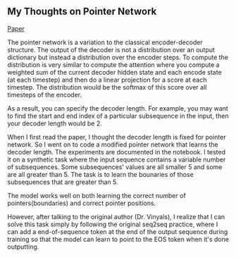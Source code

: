 ## My Thoughts on Pointer Network

[Paper](https://arxiv.org/pdf/1506.03134.pdf)

The pointer network is a variation to the classical encoder-decoder structure.
The output of the decoder is not a distribution over an output dictionary but instead a distribution over the encoder steps. To compute the distribution is very similar to compute the attention where you compute a weighted sum of the current decoder hidden state and each encode state (at each timestep) and then do a linear projection for a score at each timestep. The distribution would be the softmax of this score over all timesteps of the encoder.

As a result, you can specify the decoder length. For example, you may want to find the start and end index of a particular subsequence in the input, then your decoder length would be 2.

When I first read the paper, I thought the decoder length is fixed for pointer network. So I went on to code a modified pointer network that learns the decoder length. The experiments are documented in the notebook. I tested it on a synthetic task where the input sequence contains a variable number of subsequences. Some subsequences' values are all smaller 5 and some are all greater than 5. The task is to learn the bounaries of those subsequences that are greater than 5. 

The model works well on both learning the correct number of pointers(boundaries) and correct pointer positions. 

However, after talking to the original author (Dr. Vinyals), I realize that I can solve this task simply by following the original seq2seq practice, where I can add a end-of-sequence token at the end of the output sequence during training so that the model can learn to point to the EOS token when it's done outputting.